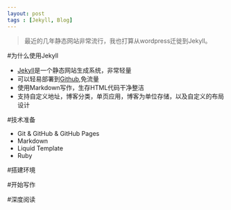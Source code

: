 ```yaml
---
layout: post
tags : [Jekyll, Blog]
---
```





>最近的几年静态网站非常流行，我也打算从wordpress迁徙到Jekyll。

#为什么使用Jekyll
 - [Jekyll](http://jekyllcn.com/)是一个静态网站生成系统，非常轻量
 - 可以轻易部署到[Github](https://github.com/),免流量
 - 使用Markdown写作，生存HTML代码干净整洁
 - 支持自定义地址，博客分类，单页应用，博客为单位存储，以及自定义的布局设计

#技术准备
 - Git & GitHub & GitHub Pages
 - Markdown
 - Liquid Template
 - Ruby

#搭建环境

#开始写作

#深度阅读